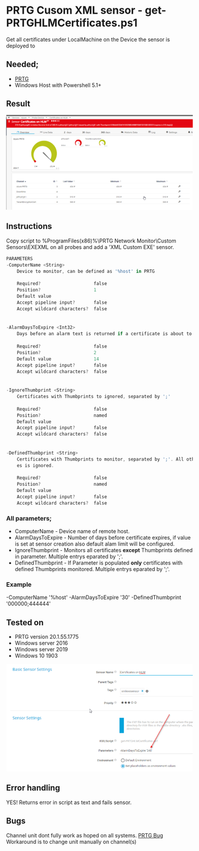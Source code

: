 # PRTG Cusom XML sensor - get-PRTGHLMCertificates.ps1
Get all certificates under LocalMachine on the Device the sensor is deployed to
## Needed;
-	[PRTG](https://www.paessler.com/download/prtg-download)
-	Windows Host with Powershell 5.1+
 
## Result
![Screen 1](get-PRTGHLMCertificates.png)


## Instructions
Copy script to %ProgramFiles(x86)%\PRTG Network Monitor\Custom Sensors\EXEXML on all probes and add a 'XML Custom EXE' sensor.

``` Powershell
PARAMETERS
-ComputerName <String>
    Device to monitor, can be defined as '%host' in PRTG

    Required?                    false
    Position?                    1
    Default value
    Accept pipeline input?       false
    Accept wildcard characters?  false


-AlarmDaysToExpire <Int32>
    Days before an alarm text is returned if a certificate is about to expire.

    Required?                    false
    Position?                    2
    Default value                14
    Accept pipeline input?       false
    Accept wildcard characters?  false


-IgnoreThumbprint <String>
    Certificates with Thumbprints to ignored, separated by ';'

    Required?                    false
    Position?                    named
    Default value
    Accept pipeline input?       false
    Accept wildcard characters?  false


-DefinedThumbprint <String>
    Certificates with Thumbprints to monitor, separated by ';'. All other certificat
    es is ignored.

    Required?                    false
    Position?                    named
    Default value
    Accept pipeline input?       false
    Accept wildcard characters?  false
```

### All parameters;
* ComputerName - Device name of remote host.
* AlarmDaysToExpire - Number of days before certificate expires, if value is set at sensor creation also default alam limit will be configured. 
* IgnoreThumbprint - Monitors all certificates **except** Thumbprints defined in parameter. Multiple entrys eparated by ';'.
* DefinedThumbprint - If Parameter is populated **only** certificates with defined Thumbprints monitored. Multiple entrys eparated by ';'.

### Example
-ComputerName '%host' -AlarmDaysToExpire '30' -DefinedThumbprint '000000;444444'
## Tested on
- PRTG version 20.1.55.1775
- Windows server 2016
- Windows server 2019
- Windows 10 1903

![Screen 2](get-PRTGHLMCertificates-settings.png)
## Error handling
YES! 
Returns error in script as text and fails sensor. 

## Bugs
Channel unit dont fully work as hoped on all systems. 
[PRTG Bug](https://kb.paessler.com/en/topic/81744-customunit-not-recognized-in-json-exe-script-advanced)
Workaround is to change unit manually on channel(s)


